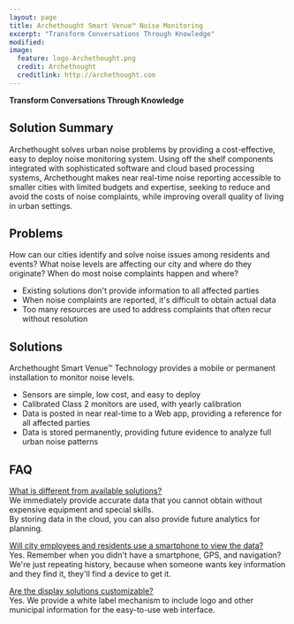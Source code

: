 ```yaml
---
layout: page
title: Archethought Smart Venue™ Noise Monitoring
excerpt: "Transform Conversations Through Knowledge"
modified: 
image:
  feature: logo-Archethought.png
  credit: Archethought
  creditlink: http://archethought.com
---
```


__Transform Conversations Through Knowledge__


## Solution Summary
Archethought solves urban noise problems by providing a cost-effective, easy to deploy noise monitoring system. Using off the shelf components integrated with sophisticated software and cloud based processing systems, Archethought makes near real-time noise reporting accessible to smaller cities with limited budgets and expertise, seeking to reduce and avoid the costs of noise complaints, while improving overall quality of living in urban settings.

## Problems
How can our cities identify and solve noise issues among residents and events?
What noise levels are affecting our city and where do they originate?
When do most noise complaints happen and where?
* Existing solutions don't provide information to all affected parties
* When noise complaints are reported, it's difficult to obtain actual data
* Too many resources are used to address complaints that often recur without resolution

## Solutions
Archethought Smart Venue™ Technology provides a mobile or permanent installation to monitor noise levels.
* Sensors are simple, low cost, and easy to deploy
* Calibrated Class 2 monitors are used, with yearly calibration
* Data is posted in near real-time to a Web app, providing a reference for all affected parties
* Data is stored permanently, providing future evidence to analyze full urban noise patterns

## FAQ
<u>What is different from available solutions?</u>  
We immediately provide accurate data that you cannot obtain without expensive equipment and special skills.  
By storing data in the cloud, you can also provide future analytics for planning.

<u>Will city employees and residents use a smartphone to view the data?</u>  
Yes. Remember when you didn't have a smartphone, GPS, and navigation? We're just repeating history, because when someone wants key information and they find it, they'll find a device to get it.

<u>Are the display solutions customizable?</u>  
Yes. We provide a white label mechanism to include logo and other municipal information for the easy-to-use web interface.


